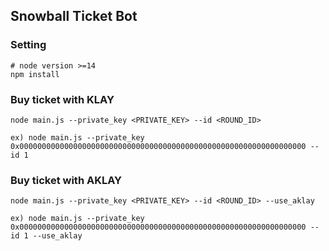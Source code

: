 ## Snowball Ticket Bot

### Setting
```shell
# node version >=14
npm install
```

### Buy ticket with KLAY
```shell
node main.js --private_key <PRIVATE_KEY> --id <ROUND_ID>

ex) node main.js --private_key 0x0000000000000000000000000000000000000000000000000000000000000000 --id 1
```

### Buy ticket with AKLAY
```shell
node main.js --private_key <PRIVATE_KEY> --id <ROUND_ID> --use_aklay

ex) node main.js --private_key 0x0000000000000000000000000000000000000000000000000000000000000000 --id 1 --use_aklay
```